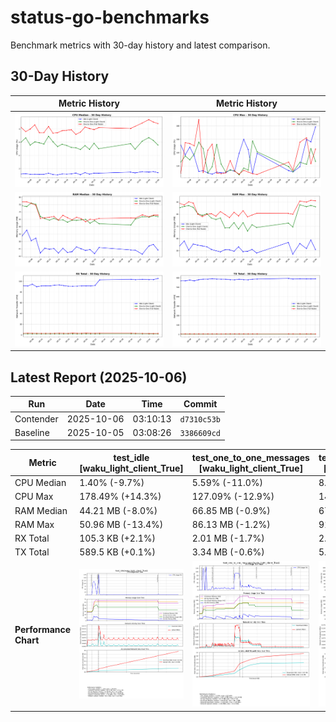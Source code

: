 # status-go-benchmarks

Benchmark metrics with 30-day history and latest comparison.

## 30-Day History

| Metric History                                         | Metric History                                     |
|--------------------------------------------------------|----------------------------------------------------|
| ![cpu_median_history.png](docs/cpu_median_history.png) | ![cpu_max_history.png](docs/cpu_max_history.png)   |
| ![ram_median_history.png](docs/ram_median_history.png) | ![ram_max_history.png](docs/ram_max_history.png)   |
| ![rx_total_history.png](docs/rx_total_history.png)     | ![tx_total_history.png](docs/tx_total_history.png) |

## Latest Report (2025-10-06)

| Run       | Date       | Time     | Commit      |
|-----------|------------|----------|-------------|
| Contender | 2025-10-06 | 03:10:13 | `d7310c53b` |
| Baseline  | 2025-10-05 | 03:08:26 | `3386609cd` |

| Metric                | test_idle<br>[waku_light_client_True]                                                                                            | test_one_to_one_messages<br>[waku_light_client_True]                                                                                                           | test_one_to_one_messages<br>[waku_light_client_False]                                                                                                            |
|-----------------------|----------------------------------------------------------------------------------------------------------------------------------|----------------------------------------------------------------------------------------------------------------------------------------------------------------|------------------------------------------------------------------------------------------------------------------------------------------------------------------|
| CPU Median            | 1.40% (-9.7%)                                                                                                                    | 5.59% (-11.0%)                                                                                                                                                 | 8.82% (-2.6%)                                                                                                                                                    |
| CPU Max               | 178.49% (+14.3%)                                                                                                                 | 127.09% (-12.9%)                                                                                                                                               | 145.36% (+17.6%)                                                                                                                                                 |
| RAM Median            | 44.21 MB (-8.0%)                                                                                                                 | 66.85 MB (-0.9%)                                                                                                                                               | 67.89 MB (+0.0%)                                                                                                                                                 |
| RAM Max               | 50.96 MB (-13.4%)                                                                                                                | 86.13 MB (-1.2%)                                                                                                                                               | 91.16 MB (-0.4%)                                                                                                                                                 |
| RX Total              | 105.3 KB (+2.1%)                                                                                                                 | 2.01 MB (-1.7%)                                                                                                                                                | 2.94 MB (+3.3%)                                                                                                                                                  |
| TX Total              | 589.5 KB (+0.1%)                                                                                                                 | 3.34 MB (-0.6%)                                                                                                                                                | 5.07 MB (-1.9%)                                                                                                                                                  |
| **Performance Chart** | ![test_idle[waku_light_client_True]](benchmarks/20251006T031013_d7310c53b/test_idle[waku_light_client_True]-20251006-030304.png) | ![test_one_to_one_messages[waku_light_client_True]](benchmarks/20251006T031013_d7310c53b/test_one_to_one_messages[waku_light_client_True]-20251006-030925.png) | ![test_one_to_one_messages[waku_light_client_False]](benchmarks/20251006T031013_d7310c53b/test_one_to_one_messages[waku_light_client_False]-20251006-030612.png) |
